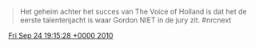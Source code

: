 > Het geheim achter het succes van The Voice of Holland is dat het de eerste talentenjacht is waar Gordon NIET in de jury zit\. \#nrcnext

<img src="../../media/tweet.ico" width="12" /> [Fri Sep 24 19:15:28 +0000 2010](https://twitter.com/DromerDenker/status/25431478622)